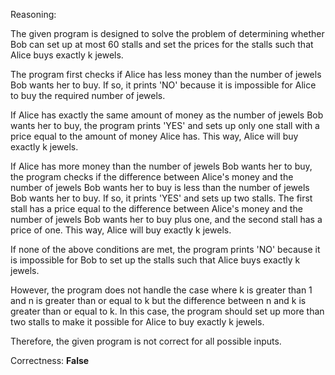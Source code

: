 Reasoning:

The given program is designed to solve the problem of determining whether Bob can set up at most 60 stalls and set the prices for the stalls such that Alice buys exactly k jewels.

The program first checks if Alice has less money than the number of jewels Bob wants her to buy. If so, it prints 'NO' because it is impossible for Alice to buy the required number of jewels.

If Alice has exactly the same amount of money as the number of jewels Bob wants her to buy, the program prints 'YES' and sets up only one stall with a price equal to the amount of money Alice has. This way, Alice will buy exactly k jewels.

If Alice has more money than the number of jewels Bob wants her to buy, the program checks if the difference between Alice's money and the number of jewels Bob wants her to buy is less than the number of jewels Bob wants her to buy. If so, it prints 'YES' and sets up two stalls. The first stall has a price equal to the difference between Alice's money and the number of jewels Bob wants her to buy plus one, and the second stall has a price of one. This way, Alice will buy exactly k jewels.

If none of the above conditions are met, the program prints 'NO' because it is impossible for Bob to set up the stalls such that Alice buys exactly k jewels.

However, the program does not handle the case where k is greater than 1 and n is greater than or equal to k but the difference between n and k is greater than or equal to k. In this case, the program should set up more than two stalls to make it possible for Alice to buy exactly k jewels.

Therefore, the given program is not correct for all possible inputs.

Correctness: **False**